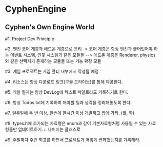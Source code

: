 # CyphenEngine
## Cyphen's Own Engine World

#1. Project Dev Principle

#2. 엔진 코어 계층과 애드온 계층으로 분리
-> 코어 계층은 항상 엔진과 붙어잇어야 하는 이벤트 시스템, 인풋 시스템과 같은 모듈들
--> 애드온 계층은 Renderer, physics와 같은 선택지가 존재하는 모듈들 또는 기능 확장 모듈

#3. 게임 프로젝트는 게임 폴더 내부에서 작성될 예정

#4. 리소스는 항상 다운로드 링크(구글 드라이브)를 통해 제공한다.

#5. 개발 일지는 항상 DevLog에 텍스트 파일로라도 기록하기로 한다.

#6. 항상 Todos.txt에 기록하여 해야할 일과 생각을 정리해놓도록 한다. 

#7. 일주일에 두 번 이상, 한번에 한시간 이상 개발하고 집에 가라. (월, 화)

#8. types.h에 추가되는 자료형은 enum과 같이 기본자료형처럼 사용될 수 있는 자료형들만 업데이트하기.
:: 나머지는 클래스로

#9. 주말마다 주간 회고를 하면서 프로젝트가 어떻게 변화했는지를 기록해라.